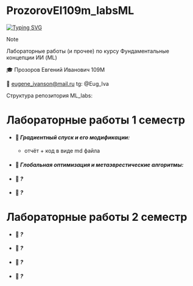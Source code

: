 # ProzorovEI109m_labsML

[![Typing SVG](https://readme-typing-svg.herokuapp.com?font=Fira+Code&pause=1000&center=true&vCenter=true&multiline=true&random=false&width=435&height=70&lines=%D0%A4%D1%83%D0%BD%D0%B4%D0%B0%D0%BC%D0%B5%D0%BD%D1%82%D0%B0%D0%BB%D1%8C%D0%BD%D1%8B%D0%B5+%D0%BA%D0%BE%D0%BD%D1%86%D0%B5%D0%BF%D1%86%D0%B8%D0%B8+%D0%98%D0%98;%D0%9B%D0%B0%D0%B1%D0%BE%D1%80%D0%B0%D1%82%D0%BE%D1%80%D0%BD%D1%8B%D0%B5+%D1%80%D0%B0%D0%B1%D0%BE%D1%82%D1%8B)](https://git.io/typing-svg)

> [!NOTE]
> Лабораторные работы (и прочее) по курсу Фундаментальные концепции ИИ (ML)

🎓  Прозоров Евгений Иванович 109М

📧 eugene_ivanson@mail.ru
tg: @Eug_Iva


Структура репозитория ML_labs:

# Лабораторные работы 1 семестр
- #### 📄 ___Градиентный спуск и его модификации:___  #
   -  отчёт + код в виде md файла
- #### 📄 ___Глобальная оптимизация и метаэврестические алгоритмы:___  #
- #### 📄 ___?___  #
- #### 📄 ___?___  #


# Лабораторные работы 2 семестр
- #### 📄 ___?___  #
- #### 📄 ___?___  #
- #### 📄 ___?___  #
- #### 📄 ___?___  #


